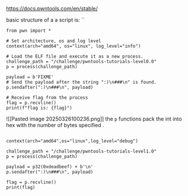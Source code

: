 https://docs.pwntools.com/en/stable/

basic structure of a a script is:
``
```
from pwn import *

# Set architecture, os and log level
context(arch="amd64", os="linux", log_level="info")

# Load the ELF file and execute it as a new process.
challenge_path = "/challenge/pwntools-tutorials-level0.0"
p = process(challenge_path)

payload = b'FIXME'
# Send the payload after the string ":)\n###\n" is found.
p.sendafter(":)\n###\n", payload)

# Receive flag from the process
flag = p.recvline()
print(f"flag is: {flag}")
```

![[Pasted image 20250326100236.png]]
the `p` functions pack the int into hex with the number of 
bytes specified .

```from pwn import *

context(arch="amd64",os="linux",log_level="debug")

challenge_path = "/challenge/pwntools-tutorials-level1.0"
p = process(challenge_path)

payload = p32(0xdeadbeef) + b'\n'
p.sendafter(":)\n###\n", payload)

flag = p.recvline()
print(flag)
```
